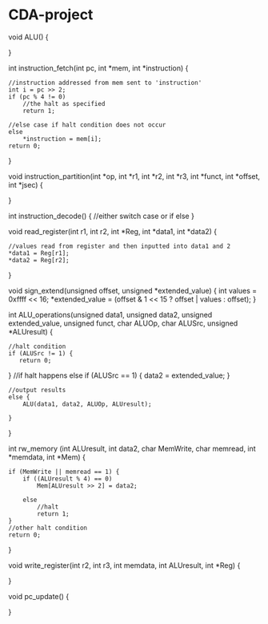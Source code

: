# CDA-project

void ALU() {

}

int instruction_fetch(int pc, int *mem, int *instruction) {

    //instruction addressed from mem sent to 'instruction'
    int i = pc >> 2;
    if (pc % 4 != 0)
        //the halt as specified
        return 1;
    
    //else case if halt condition does not occur
    else
        *instruction = mem[i];
    return 0;

}

void instruction_partition(int *op, int *r1, int *r2, int *r3, int *funct, int *offset, int *jsec) {
    
    
}

int instruction_decode() {
    //either switch case or if else
}

void read_register(int r1, int r2, int *Reg, int *data1, int *data2) {
    
    //values read from register and then inputted into data1 and 2
    *data1 = Reg[r1];
    *data2 = Reg[r2];
}

void sign_extend(unsigned offset, unsigned *extended_value) {
    int values = 0xffff << 16;
    *extended_value = (offset & 1 << 15 ? offset | values : offset);
}

int ALU_operations(unsigned data1, unsigned data2, unsigned extended_value, unsigned funct, char ALUOp, char ALUSrc, unsigned *ALUresult) {

    //halt condition
    if (ALUSrc != 1) {
       return 0;
   }
    //if halt happens
     else if (ALUSrc == 1) {
        data2 = extended_value;
    }
    
    //output results
    else {
        ALU(data1, data2, ALUOp, ALUresult);
        
    }
    
}

int rw_memory (int ALUresult, int data2, char MemWrite, char memread, int *memdata, int *Mem) {

    if (MemWrite || memread == 1) {
        if ((ALUresult % 4) == 0)
            Mem[ALUresult >> 2] = data2;
        
        else
            //halt
            return 1;
    }
    //other halt condition
    return 0;
}

void write_register(int r2, int r3, int memdata, int ALUresult, int *Reg) {

}

void pc_update() {

}
